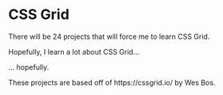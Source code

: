 <h1>CSS Grid</h1>

<p>There will be 24 projects that will force me to learn CSS Grid.</p>
<p>Hopefully, I learn a lot about CSS Grid...</p>
<p>... hopefully.</p>
<p></p>

<p>These projects are based off of https://cssgrid.io/ by Wes Bos.</p>